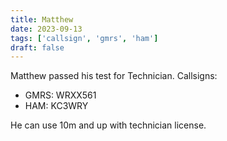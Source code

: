 ```yaml
---
title: Matthew
date: 2023-09-13
tags: ['callsign', 'gmrs', 'ham']
draft: false
---
```


Matthew passed his test for Technician.
Callsigns:
- GMRS: WRXX561
- HAM: KC3WRY

He can use 10m and up with technician license.

